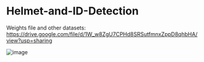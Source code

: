 # Helmet-and-ID-Detection
Weights file and other datasets: https://drive.google.com/file/d/1W_w8ZgU7CPHd8SRSutfmnxZppD8qhbHA/view?usp=sharing

![image](https://user-images.githubusercontent.com/102234389/232237293-5dbc7466-6975-4ced-b6f2-ef8f95efb9e9.png)
